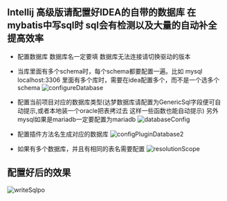 ## Intellij 高级版请配置好IDEA的自带的数据库 在mybatis中写sql时 sql会有检测以及大量的自动补全 提高效率

- 配置数据库  数据库名一定要填  数据库无法连接请切换驱动的版本
- 当库里面有多个schema时，每个schema都要配置一遍。比如 mysql localhost:3306 里面有多个库时，需要在idea配置多个，而不是一个选多个schema 
![configureDatabase](https://myimages.brucege.com/configureDatabase.png)

- 配置当前项目对应的数据库类型(达梦数据库请配置为GenericSql字段便可自动提示,或者本地装一个oracle把表拷过去 这样一些函数也能自动提示) 另外mysql如果是mariadb一定要配置为mariadb
![databaseConfig](https://myimages.brucege.com/configDatabase.png)

- 配置插件方法名生成对应的数据库
![configPluginDatabase2](https://myimages.brucege.com/configPluginDatabase2.png)

- 如果有多个数据库，并且有相同的表名需要配置
![resolutionScope](https://myimages.brucege.com/resolutionScope.png)


## 配置好后的效果

![writeSql](https://myimages.brucege.com/writeSql.gif)po
